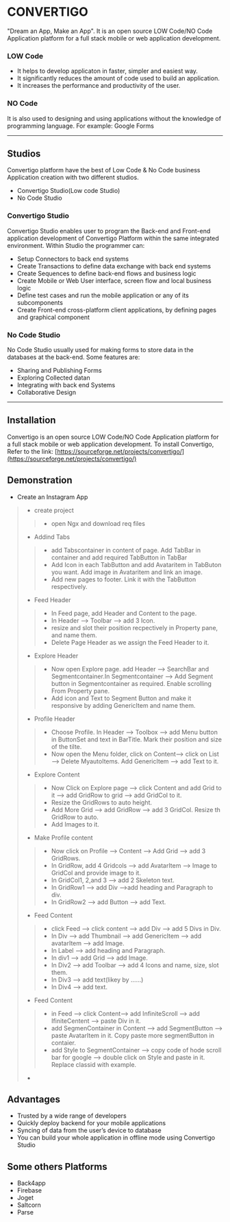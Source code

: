 # CONVERTIGO
"Dream an App, Make an App". It is an open source LOW Code/NO Code Application platform for a full stack mobile or web application development.
### LOW Code
- It helps to develop applicaton in faster, simpler and easiest way.
- It significantly reduces the amount of code used to build an application.
- It increases the performance and productivity of the user.
### NO Code
 It is also used to designing and using applications without the knowledge of programming language.
 For example: Google Forms
 
---
## Studios
Convertigo platform have the best of Low Code & No Code business Application creation with two different studios.
- Convertigo Studio(Low code Studio)
- No Code Studio
### Convertigo Studio
Convertigo Studio enables user to program the Back-end and Front-end application development 
of Convertigo Platform within the same integrated environment. Within Studio the programmer can:
- Setup Connectors to back end systems
- Create Transactions to define data exchange with back end systems
- Create Sequences to define back-end flows and business logic
- Create Mobile or Web User interface, screen flow and local business logic
- Define test cases and run the mobile application or any of its subcomponents
- Create Front-end cross-platform client applications, by defining pages and graphical component
### No Code Studio
No Code Studio usually used for making forms to store data in the databases at the back-end.
Some features are:
- Sharing and Publishing Forms
- Exploring Collected datan
- Integrating with back end Systems
- Collaborative Design

---
## Installation
Convertigo is an open source LOW Code/NO Code Application platform for a full stack mobile or web application development.
To install Convertigo,
Refer to the link:
[https://sourceforge.net/projects/convertigo/](https://sourceforge.net/projects/convertigo/)
 
 
 ## Demonstration
 - Create an Instagram App
 >- create project 
 >>- open Ngx and download req files
 >- Addind Tabs
 >>- add Tabscontainer in content of page. Add TabBar in container and add required TabButton in TabBar 
 >>- Add Icon in each TabButton and add Avataritem in TabButon you want. Add image in Avataritem and link an image.
 >>- Add new pages to footer. Link it with the TabButton respectively.
 >- Feed Header
 >>- In Feed page, add Header and Content to the page.
 >>- In Header --> Toolbar --> add 3 Icon. 
 >>- resize and slot their position recpectively in Property pane, and name them.
 >>- Delete Page Header as we assign the Feed Header to it.
 >- Explore Header
 >>- Now open Explore page. add Header --> SearchBar and Segmentcontainer.In Segmentcontainer --> Add Segment button in Segmentcontainer as required. Enable scrolling From Property pane.
 >>- Add icon and Text to Segment Button and make it responsive by adding GenericItem and name them.
 >- Profile Header
 >>- Choose Profile. In Header --> Toolbox --> add Menu button in ButtonSet and text in BarTitle. Mark their position and size of the tilte.
 >> - Now open the Menu folder, click on Content--> click on List --> Delete MyautoItems. Add GenericItem --> add Text to it.
 >- Explore Content
 >>- Now Click on Explore page --> click Content and add Grid to it --> add GridRow to grid --> add GridCol to it.
 >>- Resize the GridRows to auto height.
 >>- Add More Grid --> add GridRow --> add 3 GridCol. Resize th GridRow to auto.
 >>- Add Images to it.
 >- Make Profile content
 >>- Now click on Profile --> Content --> Add Grid --> add 3 GridRows.
 >>- In GridRow, add 4 Gridcols --> add AvatarItem --> Image to GridCol and provide image to it.
 >>- In GridCol1, 2,and 3 --> add 2 Skeleton text.
 >>- In GridRow1 --> add Div -->add heading and Paragraph to div.
 >>- In GridRow2 --> add Button --> add Text.
 >- Feed Content
 >>- click Feed --> click content --> add Div --> add 5 Divs in Div.
 >>- In Div --> add Thumbnail --> add GenericItem --> add avatarItem --> add Image.
 >>- In Label --> add heading and Paragraph.
 >>- In div1 --> add Grid --> add Image.
 >>- In Div2 --> add Toolbar --> add 4 Icons and name, size, slot them.
 >>- In Div3 --> add text(likey by ......)
 >>- In Div4 --> add text.
 >- Feed Content
 >>- in Feed --> click Content--> add InfiniteScroll --> add IfiniteCentent --> paste Div in it.
 >>- add SegmenContainer in Content --> add SegmentButton --> paste AvatarItem in it. Copy paste more segmentButton in contaier.
 >>- add Style to SegmentContainer --> copy code of hode scroll bar for google --> double click on Style and paste in it. Replace classid with example.
 >-
## Advantages
- Trusted by a wide range of developers
- Quickly deploy backend for your mobile applications
- Syncing of data from the user’s device to database
- You can build your whole application in offline mode using Convertigo Studio

 ## Some others Platforms
- Back4app
- Firebase
- Joget
- Saltcorn
- Parse
